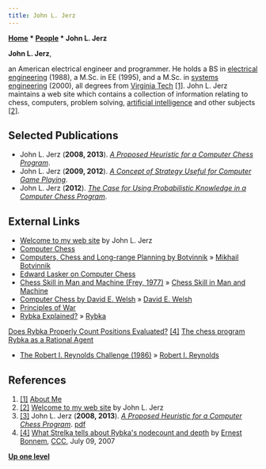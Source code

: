 ```yaml
---
title: John L. Jerz
---
```

**[Home](Home "Home") \* [People](People "People") \* John L. Jerz**


**John L. Jerz**,  

an American electrical engineer and programmer. 
He holds a BS in [electrical engineering](https://en.wikipedia.org/wiki/Electrical_engineering) (1988), a M.Sc. in EE (1995), 
and a M.Sc. in [systems engineering](https://en.wikipedia.org/wiki/Systems_engineering) (2000), all degrees from [Virginia Tech](https://en.wikipedia.org/wiki/Virginia_Polytechnic_Institute_and_State_University)
<a id="cite-note-1" href="#cite-ref-1">[1]</a>. 
John L. Jerz maintains a web site which contains a collection of information relating to chess, computers, problem solving, [artificial intelligence](Artificial_Intelligence "Artificial Intelligence") and other subjects 
<a id="cite-note-2" href="#cite-ref-2">[2]</a>.



## Selected Publications


* John L. Jerz (**2008, 2013**). *[A Proposed Heuristic for a Computer Chess Program](http://www.johnljerz.com/superduper/tlxdownloadsiteMAIN/id80.html)*.
* John L. Jerz (**2009, 2012**). *[A Concept of Strategy Useful for Computer Game Playing](http://www.johnljerz.com/superduper/tlxdownloadsiteMAIN/id461.html)*.
* John L. Jerz (**2012**). *[The Case for Using Probabilistic Knowledge in a Computer Chess Program](http://www.johnljerz.com/superduper/tlxdownloadsiteMAIN/id309.html)*.


## External Links


* [Welcome to my web site](http://www.johnljerz.com/superduper/tlxdownloadsiteMAIN/index.html) by John L. Jerz
* [Computer Chess](http://www.johnljerz.com/superduper/tlxdownloadsiteMAIN/id83.html)
* [Computers, Chess and Long-range Planning by Botvinnik](http://www.johnljerz.com/superduper/tlxdownloadsiteMAIN/id128.html) » [Mikhail Botvinnik](Mikhail_Botvinnik "Mikhail Botvinnik")
* [Edward Lasker on Computer Chess](http://www.johnljerz.com/superduper/tlxdownloadsiteMAIN/id177.html)
* [Chess Skill in Man and Machine (Frey, 1977)](http://www.johnljerz.com/superduper/tlxdownloadsiteMAIN/id17.html) » [Chess Skill in Man and Machine](Chess_Skill_in_Man_and_Machine "Chess Skill in Man and Machine")
* [Computer Chess by David E. Welsh](http://www.johnljerz.com/superduper/tlxdownloadsiteMAIN/id125.html) » [David E. Welsh](David_E._Welsh "David E. Welsh")
* [Principles of War](http://www.johnljerz.com/superduper/tlxdownloadsiteMAIN/id68.html)
* [Rybka Explained?](http://www.johnljerz.com/superduper/tlxdownloadsiteMAIN/id7.html) » [Rybka](Rybka "Rybka")


 [Does Rybka Properly Count Positions Evaluated?](http://www.johnljerz.com/superduper/tlxdownloadsiteMAIN/id18.html) <a id="cite-note-4" href="#cite-ref-4">[4]</a>
 [The chess program Rybka as a Rational Agent](http://www.johnljerz.com/superduper/tlxdownloadsiteMAIN/id22.html)
* [The Robert I. Reynolds Challenge (1986)](http://www.johnljerz.com/superduper/tlxdownloadsiteMAIN/id372.html) » [Robert I. Reynolds](Robert_I._Reynolds "Robert I. Reynolds")


## References


1. <a id="cite-ref-1" href="#cite-note-1">[1]</a> [About Me](http://www.johnljerz.com/superduper/tlxdownloadsiteMAIN/id1.html)
2. <a id="cite-ref-2" href="#cite-note-2">[2]</a> [Welcome to my web site](http://www.johnljerz.com/superduper/tlxdownloadsiteMAIN/index.html) by John L. Jerz
3. <a id="cite-ref-3" href="#cite-note-3">[3]</a> John L. Jerz (**2008, 2013**). *[A Proposed Heuristic for a Computer Chess Program](http://www.johnljerz.com/superduper/tlxdownloadsiteMAIN/id80.html)*. [pdf](http://www.johnljerz.com/superduper/tlxdownloadsiteMAIN/myfiles/jerz.pdf)
4. <a id="cite-ref-4" href="#cite-note-4">[4]</a> [What Strelka tells about Rybka's nodecount and depth](http://www.talkchess.com/forum/viewtopic.php?t=14959) by [Ernest Bonnem](index.php?title=Ernest_Bonnem&action=edit&redlink=1 "Ernest Bonnem (page does not exist)"), [CCC](CCC "CCC"), July 09, 2007

**[Up one level](People "People")**







 
